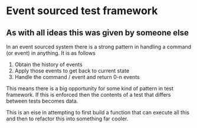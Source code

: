 # Event sourced test framework

## As with all ideas this was given by someone else


In an event sourced system there is a strong pattern in handling a command (or event) in anything.
It is as follows
1. Obtain the history of events
2. Apply those events to get back to current state
3. Handle the command / event and return 0-n events


This means there is a big opportunity for some kind of pattern in test framework.
If this is enforced then the contents of a test that differs between tests becomes data.

This is an eise in attempting to first build a function that can execute all this and then to refactor this into something far cooler.